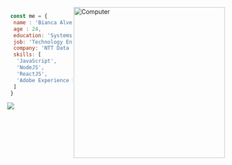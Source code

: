 
<img src="https://raw.githubusercontent.com/MicaelliMedeiros/micaellimedeiros/master/image/computer-illustration.png" min-width="350px" max-width="350px" width="350px" align="right" alt="Computer">

```javascript
 const me = {
  name : 'Bianca Alves',
  age : 24,
  education: 'Systems development at Fatec',
  job: 'Technology Engineer',
  company: 'NTT Data Brasil',
  skills: [
   'JavaScript',
   'NodeJS', 
   'ReactJS', 
   'Adobe Experience Manager'
  ]
 }
```

<p align="left">
  <a href="https://www.linkedin.com/in/bianca-a-barbosa/" alt="Linkedin">
    <img src="https://img.shields.io/badge/-Linkedin-1C1C1C?style=for-the-badge&logo=Linkedin&logoColor=00FFFF&link=https://www.linkedin.com/in/bianca-a-barbosa/"/>
  </a>
</p> 


 



